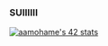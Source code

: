 ### SUIIIIII

[![aamohame's 42 stats](https://badge.mediaplus.ma/black/aamohame)](https://github.com/oakoudad/badge42)
